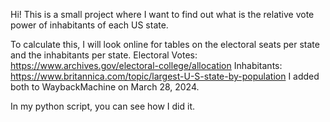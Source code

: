 Hi! This is a small project where I want to find out what is the relative vote power of inhabitants of each US state.

To calculate this, I will look online for tables on the electoral seats per state and the inhabitants per state.
Electoral Votes:
https://www.archives.gov/electoral-college/allocation
Inhabitants:
https://www.britannica.com/topic/largest-U-S-state-by-population
I added both to WaybackMachine on March 28, 2024.

In my python script, you can see how I did it.
